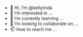 - 👋 Hi, I’m @kellylinda
- 👀 I’m interested in ...
- 🌱 I’m currently learning ...
- 💞️ I’m looking to collaborate on ...
- 📫 How to reach me ...

<!---
kellylinda/kellylinda is a ✨ special ✨ repository because its `README.md` (this file) appears on your GitHub profile.
You can click the Preview link to take a look at your changes.
--->

